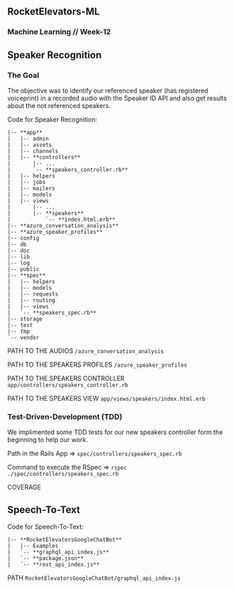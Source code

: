 ## RocketElevators-ML
### Machine Learning // Week-12

## Speaker Recognition

### The Goal 
The objective was to identify our referenced speaker (has registered voiceprint) in a recorded audio with the Speaker ID API and also get results about the not referenced speakers.

Code for Speaker Recognition:
```
|-- **app**
|   |-- admin
|   |-- assets
|   |-- channels
|   |-- **controllers**
|       |-- ...
|       `-- **speakers_controller.rb**
|   |-- helpers
|   |-- jobs
|   |-- mailers
|   |-- models
|   |-- views
|       |-- ...
|       |-- **speakers**
|           `-- **index.html.erb**
|-- **azure_conversation_analysis**
|-- **azure_speaker_profiles**
|-- config
|-- db
|-- doc
|-- lib
|-- log
|-- public
|-- **spec**
|   |-- helpers
|   |-- models
|   |-- requests
|   |-- routing
|   |-- views
|   `-- **speakers_spec.rb**
|-- storage
|-- test
|-- tmp
`-- vendor
```
PATH TO THE AUDIOS ```/azure_conversation_analysis```

PATH TO THE SPEAKERS PROFILES ```/azure_speaker_profiles```

PATH TO THE SPEAKERS CONTROLLER ```app/controllers/speakers_controller.rb```

PATH TO THE SPEAKERS VIEW ```app/views/speakers/index.html.erb```

### Test-Driven-Development (TDD)

We implimented some TDD tests for our new speakers controller form the beginning to help our work.

Path in the Rails App => ```spec/controllers/speakers_spec.rb```

Command to execute the RSpec => ```rspec ./spec/controllers/speakers_spec.rb```

COVERAGE



## Speech-To-Text

Code for Speech-To-Text:
```
|-- **RocketElevatorsGoogleChatBot**
|   |-- Examples
|   `-- **graphql_api_index.js**
|   `-- **package.json**
|   `-- **rest_api_index.js**

```
PATH ```RocketElevatorsGoogleChatBot/graphql_api_index.js```

